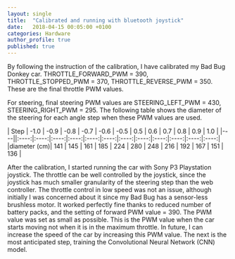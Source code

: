 ```yaml
---
layout: single
title:  "Calibrated and running with bluetooth joystick"
date:   2018-04-15 00:05:00 +0100
categories: Hardware
author_profile: true
published: true
---
```


By following the instruction of the calibration, I have calibrated my Bad Bug
Donkey car. THROTTLE_FORWARD_PWM = 390, THROTTLE_STOPPED_PWM = 370,
THROTTLE_REVERSE_PWM = 350. These are the final throttle PWM values.

For steering, final steering PWM values are STEERING_LEFT_PWM = 430, STEERING_RIGHT_PWM = 295. The following table shows the diameter of the steering for each angle step when these PWM values are used.

| Step | -1.0 | -0.9 | -0.8 | -0.7 | -0.6 | -0.5 |  0.5 |  0.6 |  0.7 |  0.8 |  0.9 |  1.0 |
|----||:----:|:----:|:----:|:----:|:----:|:----:|:----:|:----:|:----:|:----:|:----:|:----:|
|diameter (cm)| 141  | 145  | 161  | 185  | 224  | 280  | 248  | 216  | 192  | 167  | 151  | 136  |

After the calibration, I started running the car with Sony P3 Playstation joystick.
The throttle can be well controlled by the joystick, since the joystick has much
smaller granularity of the steering step than the web controller.
The throttle control in low speed was not an issue, although initially I was concerned about it since my Bad Bug has a sensor-less brushless motor. It worked perfectly fine thanks
to reduced number of battery packs, and the setting of forward PWM value = 390. The PWM value was set as small as possible. This is the PWM value when the car starts moving not when it is in the maximum throttle. In future, I can increase the speed of the car by increasing this PWM value.
The next is the most anticipated step, training the Convolutional Neural Network (CNN) model.
